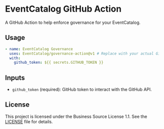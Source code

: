 # EventCatalog GitHub Action

A GitHub Action to help enforce governance for your EventCatalog.

## Usage

```yaml
- name: EventCatalog Governance
  uses: EventCatalog/governance-action@v1 # Replace with your actual GitHub organization and repository name
  with:
    github_token: ${{ secrets.GITHUB_TOKEN }}
```

## Inputs

- `github_token` (required): GitHub token to interact with the GitHub API.

## License

This project is licensed under the Business Source License 1.1. See the [LICENSE](LICENSE) file for details. 